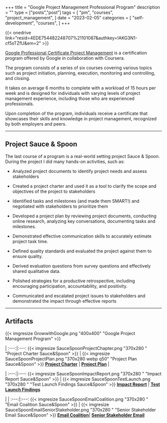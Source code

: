 +++
title = "Google Project Management Professional Program"
description = ""
type = ["posts","post"]
tags = [
    "pm",
    "courses",
    "project_management",
]
date = "2023-02-05"
categories = [
    "self-development",
    "courses",
]
+++

{{< onedrive link="resid=4EDE754482248707%21101087&authkey=!AKG3N1-cf5sTZfU&em=2" >}}

[Google Professional Certificate Project Management](https://www.coursera.org/professional-certificates/gestion-de-proyectos-de-google) is a certification program offered by Google in collaboration with Coursera. 

The program consists of a series of six courses covering various topics such as project initiation, planning, execution, monitoring and controlling, and closing. 

It takes on average 6 months to complete with a workload of 15 hours per week and is designed for individuals with varying levels of project management experience, including those who are experienced professionals.

Upon completion of the program, individuals receive a certificate that showcases their skills and knowledge in project management, recognized by both employers and peers.

------------------------
## Project Sauce & Spoon
The last course of a program is a real-world setting project Sauce & Spoon.
During the project I did many hands-on activities, such as:

* Analyzed project documents to identify project needs and assess stakeholders

* Created a project charter and used it as a tool to clarify the scope and objectives of the project to stakeholders

* Identified tasks and milestones (and made them SMART!) and negotiated with stakeholders to prioritize them

* Developed a project plan by reviewing project documents, conducting online research, analyzing key conversations, documenting tasks and milestones.

* Demonstrated effective communication skills to accurately estimate project task time.

* Defined quality standards and evaluated the project against them to ensure quality.

* Derived evaluation questions from survey questions and effectively shared qualitative data.

* Polished strategies for a productive retrospective, including encouraging participation, accountability, and positivity.

* Communicated and escalated project issues to stakeholders and demonstrated the impact through effective reports
------------------------
## Artifacts
{{< imgresize GrowwithGoogle.png "400x400" "Google Project Management Program" >}}

 | 
:---:|:---:
 {{< imgresize SauceSpoonProjectChapter.png "370x280 " "Project Charter Sauce&Spoon" >}} |  {{< imgresize SauceSpoonProjectPlan.png "370x280 webp q50" "Project Plan Sauce&Spoon" >}}
 __[Project Charter](https://docs.google.com/document/d/1HoogNJzIFU4zdPud1B9D0-9J1WiA78n_qrxougvsUd8/edit?usp=share_link&resourcekey=0-twu1y6HUQhQZxBWJrzbfuA)__ |  __[Project Plan](https://docs.google.com/spreadsheets/d/1cRlW_ewp_VyDWYPE42NkXCbhU2iq7EbAW67KAF-eLDw/edit?usp=share_link)__
  | 
 
 | 
:---:|:---:
 {{< imgresize SauceSpoonImpactReport.png "370x280 " "Impact Report Sauce&Spoon" >}} | {{< imgresize SauceSpoonTestLaunch.png "370x280 " "Test Launch Findings Sauce&Spoon" >}}
__[Impact Report](https://docs.google.com/presentation/d/1jYhb2WqOPffn8b5fW0AGUaMSg0o-yYegeAYubSjySD0/edit?usp=share_link&resourcekey=0-F68QekVWOTewrFu84CFB-w)__ | __[Test Launch Findings](https://docs.google.com/presentation/d/12mqYCFsVkBT3mr_jYYgZKi_Q15MziAfJnMBVYnNvm1s/edit?usp=sharing)__

  |  |
:---:|:---:
 {{< imgresize SauceSpoonEmailCoalition.png "370x280 " "Email Coalition Sauce&Spoon" >}} | {{< imgresize SauceSpoonEmailSeniorStakeholder.png "370x280 " "Senior Stakeholder Email Sauce&Spoon" >}}
 __[Email Coalition](https://docs.google.com/document/d/1rrhtTU-SeE4pE1_IAJOtjjn-dwzOXAI0QT3b9kwZQT4/edit?usp=sharing)__| __[Senior Stakeholder Email](https://docs.google.com/document/d/1wf5jGpXi7NcLlTp0xLdounL_6T7hu35sNXi3YTcQMGU/edit?usp=share_link)__